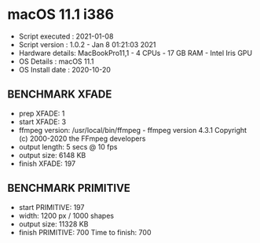# macOS 11.1 i386
* Script executed : 2021-01-08
* Script version  : 1.0.2 - Jan  8 01:21:03 2021
* Hardware details: MacBookPro11,1 - 4 CPUs - 17 GB RAM -  Intel Iris GPU
* OS Details      : macOS 11.1
* OS Install date : 2020-10-20
 
## BENCHMARK XFADE
* prep XFADE: 1
* start XFADE: 3
* ffmpeg version: /usr/local/bin/ffmpeg - ffmpeg version 4.3.1 Copyright (c) 2000-2020 the FFmpeg developers
* output length: 5 secs @ 10 fps
* output size: 6148 KB
* finish XFADE: 197
 
## BENCHMARK PRIMITIVE
* start PRIMITIVE: 197
* width: 1200 px / 1000 shapes
* output size: 11328 KB
* finish PRIMITIVE: 700
Time to finish: 700
